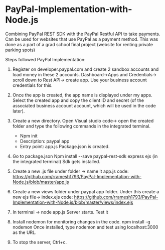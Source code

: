 # PayPal-Implementation-with-Node.js

Combining PayPal REST SDK with the PayPal Restful API to take payments. 
Can be used for websites that use PayPal as a payment method. This was done as a part of a grad school final project (website for renting private parking spots)

Steps followed PayPal Implementation:

1) Register on developer.paypal.com and create 2 sandbox accounts and load money in these 2 accounts.
   Dashboard->Apps and Credentials-> scroll down to Rest API-> create app. Use your business account credentials for this.

2) Once the app is created, the app name is displayed under my apps. Select the created app and copy the client ID and secret    (of the associated business account account, which will be used in the code later).

3) Create a new directory. Open Visual studio code-> open the created folder and type the following commands in the integrated terminal.
   - Npm init
   - Description: paypal app
   - Entry point: app.js
Package.json is created.

4) Go to package.json
   Npm install --save paypal-rest-sdk express ejs  (in the integrated terminal)
Sdk gets installed.

5) Create a new .js file under folder -> name it app.js 
 code: https://github.com/rramesh1793/PayPal-Implementation-with-Node.js/blob/master/app.js

6) Create a new views folder under paypal app folder. 
   Under this create a new ejs file-> index.ejs
  code: https://github.com/rramesh1793/PayPal-Implementation-with-Node.js/blob/master/views/index.ejs
 
7) In terminal -> node app.js
   Server starts. Test it

8) Install nodemon for monitoring changes in the code.
   npm install -g nodemon
Once installed, type nodemon and test using localhost:3000 as the URL.

9) To stop the server, Ctrl+c.

